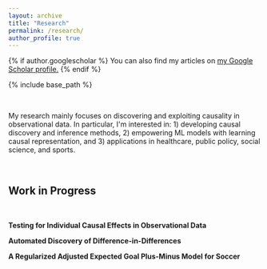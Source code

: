 ```yaml
---
layout: archive
title: "Research"
permalink: /research/
author_profile: true
---
```


{% if author.googlescholar %}
  You can also find my articles on <u><a href="{{author.googlescholar}}">my Google Scholar profile</a>.</u>
{% endif %}

{% include base_path %}

<br />

My research mainly focuses on discovering and exploiting causality in observational data. In particular, I'm interested in: 1) developing causal discovery and inference methods, 2) empowering ML models with learning causal representation, and 3) applications in healthcare, public policy, social science, and sports.

<br />

Work in Progress
------

<br />

**Testing for Individual Causal Effects in Observational Data**

**Automated Discovery of Difference-in-Differences**

**A Regularized Adjusted Expected Goal Plus-Minus Model for Soccer**

<!---
(with [Edvin Tran Hoac](https://www.edvintranhoac.com/), and [Phong Hoang](https://medium.com/@IwriteDSblog))
-->


<!---

{% for post in site.publications reversed %}
  {% include archive-single.html %}
 {% endfor %}

-->
